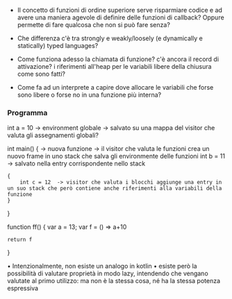 - Il concetto di funzioni di ordine superiore serve risparmiare codice e ad avere una maniera agevole di definire delle funzioni di callback? Oppure permette di fare qualcosa che non si può fare senza?

- Che differenza c'è tra strongly e weakly/loosely (e dynamically e statically) typed languages?

- Come funziona adesso la chiamata di funzione? c'è ancora il record di attivazione? i riferimenti all'heap per le variabili libere della chiusura come sono fatti?

- Come fa ad un interprete a capire dove allocare le variabili che forse sono libere o forse no in una funzione più interna?



### Programma

int a = 10  -> environment globale  -> salvato su una mappa del visitor che valuta gli assegnamenti globali? 

int main() {    -> nuova funzione -> il visitor che valuta le funzioni crea un nuovo frame in uno stack che salva gli environmente delle funzioni
    int b = 11 -> salvato nella entry corrispondente nello stack

    {
        int c = 12  -> visitor che valuta i blocchi aggiunge una entry in un suo stack che però contiene anche riferimenti alla variabili della funzione
    }
}

function ff() {
  var a = 13;
    var f = () => a+10
    
    return f
}

• Intenzionalmente, non esiste un analogo in kotlin
• esiste però la possibilità di valutare proprietà in modo lazy,
intendendo che vengano valutate al primo utilizzo: ma non è la
stessa cosa, né ha la stessa potenza espressiva